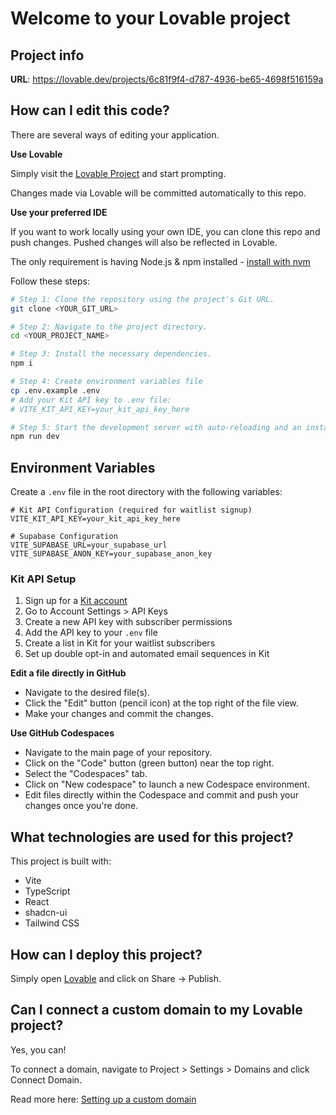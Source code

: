 # Welcome to your Lovable project

## Project info

**URL**: https://lovable.dev/projects/6c81f9f4-d787-4936-be65-4698f516159a

## How can I edit this code?

There are several ways of editing your application.

**Use Lovable**

Simply visit the [Lovable Project](https://lovable.dev/projects/6c81f9f4-d787-4936-be65-4698f516159a) and start prompting.

Changes made via Lovable will be committed automatically to this repo.

**Use your preferred IDE**

If you want to work locally using your own IDE, you can clone this repo and push changes. Pushed changes will also be reflected in Lovable.

The only requirement is having Node.js & npm installed - [install with nvm](https://github.com/nvm-sh/nvm#installing-and-updating)

Follow these steps:

```sh
# Step 1: Clone the repository using the project's Git URL.
git clone <YOUR_GIT_URL>

# Step 2: Navigate to the project directory.
cd <YOUR_PROJECT_NAME>

# Step 3: Install the necessary dependencies.
npm i

# Step 4: Create environment variables file
cp .env.example .env
# Add your Kit API key to .env file:
# VITE_KIT_API_KEY=your_kit_api_key_here

# Step 5: Start the development server with auto-reloading and an instant preview.
npm run dev
```

## Environment Variables

Create a `.env` file in the root directory with the following variables:

```env
# Kit API Configuration (required for waitlist signup)
VITE_KIT_API_KEY=your_kit_api_key_here

# Supabase Configuration
VITE_SUPABASE_URL=your_supabase_url
VITE_SUPABASE_ANON_KEY=your_supabase_anon_key
```

### Kit API Setup

1. Sign up for a [Kit account](https://kit.com)
2. Go to Account Settings > API Keys
3. Create a new API key with subscriber permissions
4. Add the API key to your `.env` file
5. Create a list in Kit for your waitlist subscribers
6. Set up double opt-in and automated email sequences in Kit

**Edit a file directly in GitHub**

- Navigate to the desired file(s).
- Click the "Edit" button (pencil icon) at the top right of the file view.
- Make your changes and commit the changes.

**Use GitHub Codespaces**

- Navigate to the main page of your repository.
- Click on the "Code" button (green button) near the top right.
- Select the "Codespaces" tab.
- Click on "New codespace" to launch a new Codespace environment.
- Edit files directly within the Codespace and commit and push your changes once you're done.

## What technologies are used for this project?

This project is built with:

- Vite
- TypeScript
- React
- shadcn-ui
- Tailwind CSS

## How can I deploy this project?

Simply open [Lovable](https://lovable.dev/projects/6c81f9f4-d787-4936-be65-4698f516159a) and click on Share -> Publish.

## Can I connect a custom domain to my Lovable project?

Yes, you can!

To connect a domain, navigate to Project > Settings > Domains and click Connect Domain.

Read more here: [Setting up a custom domain](https://docs.lovable.dev/tips-tricks/custom-domain#step-by-step-guide)
